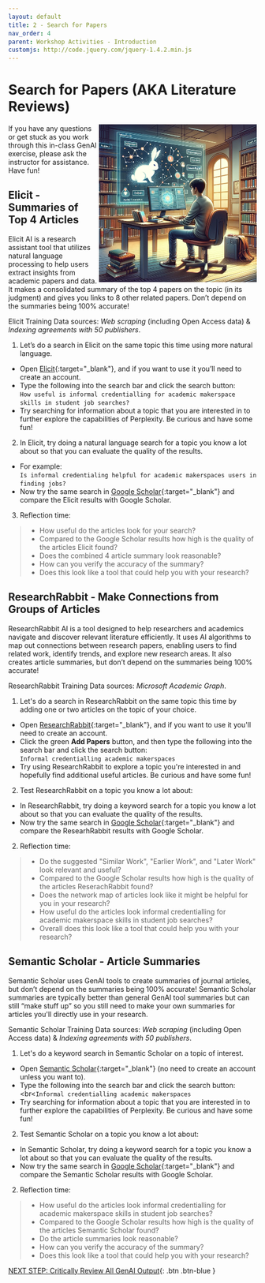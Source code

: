```yaml
---
layout: default
title: 2 - Search for Papers
nav_order: 4
parent: Workshop Activities - Introduction
customjs: http://code.jquery.com/jquery-1.4.2.min.js
---
```


# Search for Papers (AKA Literature Reviews)
<img src="images/2-research.png" style="float:right;width:320px;" alt="Elicit.ai logo"> 
If you have any questions or get stuck as you work through this in-class GenAI exercise, please ask the instructor for assistance.  Have fun!

## Elicit - Summaries of Top 4 Articles
Elicit AI is a research assistant tool that utilizes natural language processing to help users extract insights from academic papers and data. It makes a consolidated summary of the top 4 papers on the topic (in its judgment) and gives you links to 8 other related papers. Don’t depend on the summaries being 100% accurate!

Elicit Training Data sources: _Web scraping_ (including Open Access data) & _Indexing agreements with 50 publishers_.

1. Let’s do a search in Elicit on the same topic this time using more natural language.
  - Open [Elicit](https://elicit.com/){:target="_blank"}, and if you want to use it you’ll need to create an account.
  - Type the following into the search bar and click the search button:
<br>```How useful is informal credentialling for academic makerspace skills in student job searches?```<br>
  - Try searching for information about a topic that you are interested in to further explore the capabilities of Perplexity. Be curious and have some fun!
2. In Elicit, try doing a natural language search for a topic you know a lot about so that you can evaluate the quality of the results.
  - For example:
<br> ```Is informal credentialing helpful for academic makerspaces users in finding jobs?```<br>
  - Now try the same search in [Google Scholar](https://scholar.google.com){:target="_blank"} and compare the Elicit results with Google Scholar.
3. Reflection time:
>  - How useful do the articles look for your search?
>  - Compared to the Google Scholar results how high is the quality of the articles Elicit found?
>  - Does the combined 4 article summary look reasonable?
>  - How can you verify the accuracy of the summary?
>  - Does this look like a tool that could help you with your research?

## ResearchRabbit - Make Connections from Groups of Articles
ResearchRabbit AI is a tool designed to help researchers and academics navigate and discover relevant literature efficiently. It uses AI algorithms to map out connections between research papers, enabling users to find related work, identify trends, and explore new research areas. It also creates article summaries, but don’t depend on the summaries being 100% accurate!

ResearchRabbit Training Data sources: _Microsoft Academic Graph_.

1. Let's do a search in ResearchRabbit on the same topic this time by adding one or two articles on the topic of your choice.
  - Open [ResearchRabbit](https://researchrabbitapp.com/){:target="_blank"}, and if you want to use it you'll need to create an account.
  - Click the green **Add Papers** button, and then type the following into the search bar and click the search button:
    <br>```Informal credentialling academic makerspaces```<br>
  - Try using ResearchRabbit to explore a topic you're interested in and hopefully find additional useful articles. Be curious and have some fun!
2. Test ResearchRabbit on a topic you know a lot about:
  - In ResearchRabbit, try doing a keyword search for a topic you know a lot about so that you can evaluate the quality of the results.
  - Now try the same search in [Google Scholar](https://scholar.google.com){:target="_blank"} and compare the ResearhRabbit results with Google Scholar.
2. Reflection time:
>  - Do the suggested "Similar Work", "Earlier Work", and "Later Work" look relevant and useful?
>  - Compared to the Google Scholar results how high is the quality of the articles ReserachRabbit found?
>  - Does the network map of articles look like it might be helpful for you in your research?
>  - How useful do the articles look informal credentialling for academic makerspace skills in student job searches?
>  - Overall does this look like a tool that could help you with your research?

## Semantic Scholar - Article Summaries
Semantic Scholar uses GenAI tools to create summaries of journal articles, but don’t depend on the summaries being 100% accurate! Semantic Scholar summaries are typically better than general GenAI tool summaries but can still “make stuff up” so you still need to make your own summaries for articles you'll directly use in your research. 

Semantic Scholar Training Data sources: _Web scraping_ (including Open Access data) & _Indexing agreements with 50 publishers_.

1. Let's do a keyword search in Semantic Scholar on a topic of interest.
  - Open [Semantic Scholar](https://www.semanticscholar.org/){:target="_blank"} (no need to create an account unless you want to).
  - Type the following into the search bar and click the search button:
    <br<```Informal credentialling academic makerspaces```<br>
  - Try searching for information about a topic that you are interested in to further explore the capabilities of Perplexity. Be curious and have some fun!
2. Test Semantic Scholar on a topic you know a lot about:
  - In Semantic Scholar, try doing a keyword search for a topic you know a lot about so that you can evaluate the quality of the results.
  - Now try the same search in [Google Scholar](https://scholar.google.com){:target="_blank"} and compare the Semantic Scholar results with Google Scholar.
2. Reflection time:
>  - How useful do the articles look informal credentialling for academic makerspace skills in student job searches?
>  - Compared to the Google Scholar results how high is the quality of the articles Semantic Scholar found?
>  - Do the article summaries look reasonable?
>  - How can you verify the accuracy of the summary?
>  - Does this look like a tool that could help you with your research?

[NEXT STEP: Critically Review All GenAI Output](3-critial-review.html){: .btn .btn-blue }

